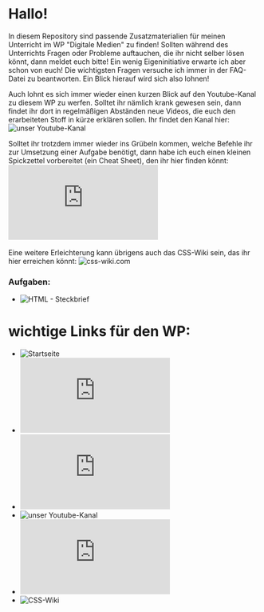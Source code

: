 Hallo!
====

In diesem Repository sind passende Zusatzmaterialien für meinen Unterricht im WP "Digitale Medien" zu finden! Sollten während des Unterrichts Fragen oder Probleme auftauchen, die ihr nicht selber lösen könnt, dann meldet euch bitte! Ein wenig Eigeninitiative erwarte ich aber schon von euch! Die wichtigsten Fragen versuche ich immer in der FAQ-Datei zu beantworten. Ein Blick hierauf wird sich also lohnen!

Auch lohnt es sich immer wieder einen kurzen Blick auf den Youtube-Kanal zu diesem WP zu werfen. Solltet ihr nämlich krank gewesen sein, dann findet ihr dort in regelmäßigen Abständen neue Videos, die euch den erarbeiteten Stoff in kürze erklären sollen. Ihr findet den Kanal hier: ![unser Youtube-Kanal](https://www.youtube.com/channel/UCwMsys62VFPxDRJZkyGI14A)

Solltet ihr trotzdem immer wieder ins Grübeln kommen, welche Befehle ihr zur Umsetzung einer Aufgabe benötigt, dann habe ich euch einen kleinen Spickzettel vorbereitet (ein Cheat Sheet), den ihr hier finden könnt: ![unser HTML Cheat Sheet](https://github.com/cartz/schule/blob/master/HTML-Spickzettel.pdf?raw=true)

Eine weitere Erleichterung kann übrigens auch das CSS-Wiki sein, das ihr hier erreichen könnt: ![css-wiki.com](https://bit.ly/IcHn6E)

### Aufgaben:
* ![HTML - Steckbrief]()




wichtige Links für den WP:
====
* ![Startseite](https://github.com/cartz/schule)
* ![FAQ](https://github.com/cartz/schule/blob/master/faq.md)
* ![Abgabetermine](https://github.com/cartz/schule/blob/master/Abgabetermine.md)
* ![unser Youtube-Kanal](https://www.youtube.com/channel/UCwMsys62VFPxDRJZkyGI14A)
* ![unser HTML Cheat Sheet](https://github.com/cartz/schule/blob/master/HTML-Spickzettel.pdf?raw=true)
* ![CSS-Wiki](https://bit.ly/IcHn6E)
